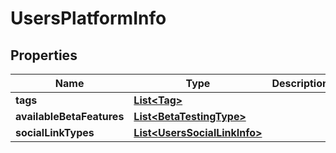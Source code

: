 # UsersPlatformInfo

## Properties
Name | Type | Description | Notes
------------ | ------------- | ------------- | -------------
**tags** | [**List&lt;Tag&gt;**](Tag.md) |  |  [optional]
**availableBetaFeatures** | [**List&lt;BetaTestingType&gt;**](BetaTestingType.md) |  |  [optional]
**socialLinkTypes** | [**List&lt;UsersSocialLinkInfo&gt;**](UsersSocialLinkInfo.md) |  |  [optional]
